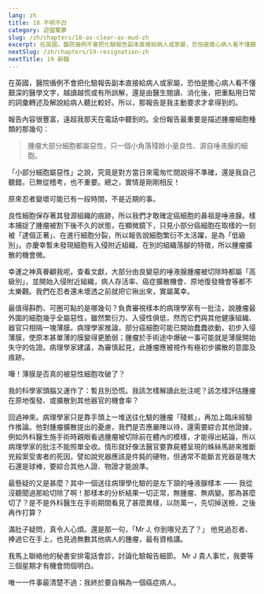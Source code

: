 ```yaml
---
lang: zh
title: 18 不明不白
category: 遊園驚夢
slug: /zh/chapters/18-as-clear-as-mud-zh
excerpt: 在英國，醫院循例不會把化驗報告副本直接給病人或家屬，恐怕是擔心病人看不懂艱深的醫學文字，越讀越慌或有所誤解，還是由醫生閱讀、消化後，把重點用日常的詞彙轉述及解說給病人聽比較好。
nextSlug: /zh/chapters/19-resignation-zh
nextTitle: 19 辭職
---
```


<p class="cn">在英國，醫院循例不會把化驗報告副本直接給病人或家屬，恐怕是擔心病人看不懂艱深的醫學文字，越讀越慌或有所誤解，還是由醫生閱讀、消化後，把重點用日常的詞彙轉述及解說給病人聽比較好。所以，那報告是我主動要求才拿得到的。

<p class="cn">報告內容很豐富，遠超我那天在電話中聽到的。全份報告最重要是描述腫瘤細胞種類的那幾句：

<blockquote class="cn">腫瘤大部分細胞都屬惡性，只一個小角落殘餘小量良性、源自唾液腺的細胞。</blockquote>

<p class="cn">「小部分細胞屬惡性」之說，究竟是對方當日來電匆忙間說得不準確，還是我自己聽錯，已無從稽考，也不重要。總之，實情是剛剛相反！

<p class="cn">原來忍者變壞可能已有一段時間，不是近期的事。

<p class="cn">良性細胞保存著其發源組織的痕跡，所以我們才敢確定癌細胞的鼻祖是唾液腺。樣本捕捉了腫瘤被割下後不久的狀態，在顯微鏡下，只見小部分癌細胞在取樣的一刻被「逮個正著」、在進行細胞分裂，所以報告說細胞繁衍不太活躍，是為「低級別」。亦慶幸暫未發現細胞有入侵附近組織、在別的組織落腳的特徵，所以腫瘤擴散的機會微。

<p class="cn">幸運之神真眷顧我呢。查看文獻，大部分由良變惡的唾液腺腫瘤被切除時都屬「高級別」，並開始入侵附近組織，病人存活率、癌症擴散機會、原地復發機會等都不太樂觀。我們在忍者還未壞透之前就把它揪出來，實屬萬幸。

<p class="cn">最值得斟酌、可圈可點的是哪幾句？負責審視樣本的病理學家有一批注，說腫瘤最外圍的細胞幾乎全屬惡性，雖然繁衍力、入侵性俱低，然而它們與其他健康組織、器官只相隔一塊薄膜。病理學家推論，部分癌細胞可能已開始蠢蠢欲動，初步入侵薄膜，使原本甚單薄的膜變得更脆弱；腫瘤於手術途中爆破一事可能就是薄膜開始失守的佐證。病理學家建議，為審慎起見，此腫瘤應被視作有極初步擴散的意圖及痕跡。

<p class="cn">嘩！薄膜是否真的被惡性細胞攻破了？

<p class="cn">我的科學家頭腦又運作了：暫且別恐慌。我該怎樣解讀此批注呢？該怎樣評估腫瘤在原地復發、或擴散到其他器官的機會率？

<p class="cn">回過神來。病理學家只是靠手頭上一堆送往化驗的腫瘤「殘骸」，再加上臨床經驗作推論。他對腫瘤擴散提出的憂慮，我們是否應嚴陣以待，還需要綜合其他證據，例如外科醫生施手術時親眼看過腫瘤被切除前在體內的模樣，才能得出結論，所以病理學家的批注不能照單全收。情形就好像法醫官要靠屍體呈現的蛛絲馬跡來推斷兇殺案受害者的死因，譬如說兇器應該是件鈍的硬物，但通常不能斷言兇器是塊大石還是球棒，要綜合其他人證、物證才能說準。

<p class="cn">最懸疑的又是甚麼？其中一個送往病理學化驗的是左下頷的唾液腺樣本 —— 我從沒聽聞過那給切除了啊！那樣本的分析結果一切正常，無腫瘤、無病變。那為甚麼切了？是不是外科醫生在手術期間看見了甚麼異樣，以防萬一，先切掉送檢，之後再作打算？

<p class="cn">滿肚子疑問，真令人心煩。還是那一句，「Mr J, 你到哪兒去了？」 他見過忍者、捧過它在手上，也見過無數其他病人的腫瘤，最有資格講。

<p class="cn">我馬上聯絡他的秘書安排電話會診，討論化驗報告細節。 Mr J 貴人事忙，我要等三個星期才有機會問個明白。

<p class="cn">唯一一件事最清楚不過：我終於要自稱為一個癌症病人。
